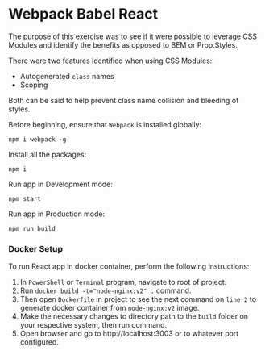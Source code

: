 # Webpack Babel React
The purpose of this exercise was to see if it were possible to leverage CSS Modules and identify the benefits as opposed to BEM or Prop.Styles.

There were two features identified when using CSS Modules:
* Autogenerated `class` names
* Scoping

Both can be said to help prevent class name collision and bleeding of styles.

Before beginning, ensure that `Webpack` is installed globally:

    npm i webpack -g

Install all the packages:

    npm i

Run app in Development mode:

    npm start

Run app in Production mode:

    npm run build  

### Docker Setup
To run React app in docker container, perform the following instructions:
1. In `PowerShell` or `Terminal` program, navigate to root of project.
2. Run `docker build -t="node-nginx:v2" .` command.
3. Then open `Dockerfile` in project to see the next command on `line 2` to generate docker container from `node-nginx:v2` image.
4. Make the necessary changes to directory path to the `build` folder on your respective system, then run command.
5. Open browser and go to http://localhost:3003 or to whatever port configured.
